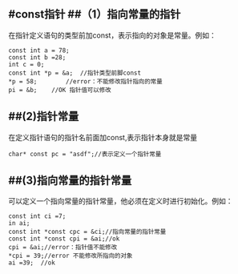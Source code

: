 #const指针
##（1）指向常量的指针
---
在指针定义语句的类型前加const，表示指向的对象是常量。例如：
```
const int a = 78;
const int b =28;
int c = 0;
const int *p = &a;  //指针类型前脚const
*p = 58;	    //error：不能修改指针指向的常量
pi = &b;	//OK 指针值可以修改
```
##(2)指针常量
---
在定义指针语句的指针名前面加const,表示指针本身就是常量 
```
char* const pc = "asdf";//表示定义一个指针常量
```
##(3)指向常量的指针常量
---
可以定义一个指向常量的指针常量，他必须在定义时进行初始化。例如：
```
const int ci =7;
in ai;
const int *const cpc = &ci;//指向常量的指针常量
const int *const cpi = &ai;//ok
cpi = &ai;//error：指针值不能修改
*cpi = 39;//error 不能修改所指向的对象
ai =39;  //ok
```
